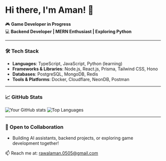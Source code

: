 # Hi there, I'm Aman! 👋

🎮 **Game Developer in Progress**  
💻 **Backend Developer | MERN Enthusiast | Exploring Python**

---

### 🛠️ Tech Stack
- **Languages**: TypeScript, JavaScript, Python (learning)  
- **Frameworks & Libraries**: Node.js, React.js, Prisma, Tailwind CSS, Hono  
- **Databases**: PostgreSQL, MongoDB, Redis  
- **Tools & Platforms**: Docker, Cloudflare, NeonDB, Postman 

---

### 📈 GitHub Stats
![Your GitHub stats](https://github-readme-stats.vercel.app/api?username=junker149&show_icons=true&theme=radical)
![Top Languages](https://github-readme-stats.vercel.app/api/top-langs/?username=junker149&layout=compact&theme=radical)

---

### 🌟 Open to Collaboration
- Building AI assistants, backend projects, or exploring game development together!

📫 Reach me at: [rawalaman.0505@gmail.com](mailto:rawalaman.0505@gmail.com)
